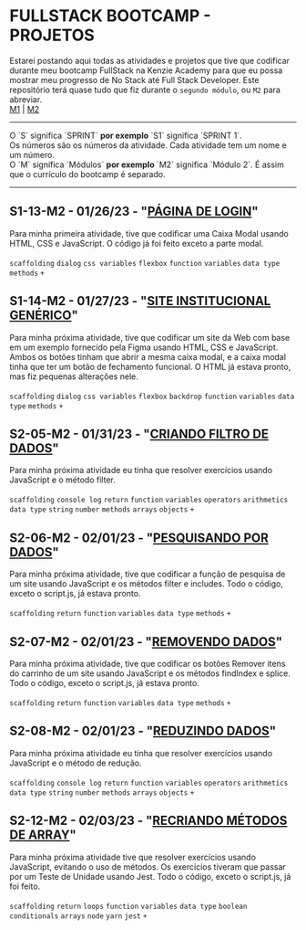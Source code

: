 # FULLSTACK BOOTCAMP - PROJETOS
Estarei postando aqui todas as atividades e projetos que tive que codificar durante meu bootcamp FullStack na Kenzie Academy para que eu possa mostrar meu progresso de No Stack até Full Stack Developer. Este repositório terá quase tudo que fiz durante o `segundo módulo`, ou `M2` para abreviar.<br />
[M1](https://mariaclaratabosa.github.io/M1-PROJECTS/) | [M2](https://mariaclaratabosa.github.io/M2-PROJECTS/)

<hr />
O `S` significa `SPRINT` <strong>por exemplo</strong> `S1` significa `SPRINT 1`.<br />
Os números são os números da atividade. Cada atividade tem um nome e um número.<br />
O `M` significa `Módulos` <strong>por exemplo</strong> `M2` significa `Módulo 2`. É assim que o currículo do bootcamp é separado.
<hr />

## S1-13-M2 - 01/26/23 - "[PÁGINA DE LOGIN](/src/M2-SPRINT-1/S1-13-M2/index.html)"
Para minha primeira atividade, tive que codificar uma Caixa Modal usando HTML, CSS e JavaScript. O código já foi feito exceto a parte modal.<br />
<br />
`scaffolding` `dialog` `css variables` `flexbox` `function` `variables` `data type` `methods` `+`

## S1-14-M2 - 01/27/23 - "[SITE INSTITUCIONAL GENÉRICO](/src/M2-SPRINT-1/S1-14-M2/index.html)"
Para minha próxima atividade, tive que codificar um site da Web com base em um exemplo fornecido pela Figma usando HTML, CSS e JavaScript. Ambos os botões tinham que abrir a mesma caixa modal, e a caixa modal tinha que ter um botão de fechamento funcional. O HTML já estava pronto, mas fiz pequenas alterações nele.<br />
<br />
`scaffolding` `dialog` `css variables` `flexbox` `backdrop` `function` `variables` `data type` `methods` `+`

## S2-05-M2 - 01/31/23 - "[CRIANDO FILTRO DE DADOS](/src/M2-SPRINT-2/S2-05-M2/index.html)"
Para minha próxima atividade eu tinha que resolver exercícios usando JavaScript e o método filter.<br />
<br />
`scaffolding` `console log` `return` `function` `variables` `operators` `arithmetics` `data type` `string` `number` `methods` `arrays` `objects` `+`

## S2-06-M2 - 02/01/23 - "[PESQUISANDO POR DADOS](/src/M2-SPRINT-2/S2-06-M2/index.html)"
Para minha próxima atividade, tive que codificar a função de pesquisa de um site usando JavaScript e os métodos filter e includes. Todo o código, exceto o script.js, já estava pronto.<br />
<br />
`scaffolding` `return` `function` `variables` `data type` `methods` `+`

## S2-07-M2 - 02/01/23 - "[REMOVENDO DADOS](/src/M2-SPRINT-2/S2-07-M2/index.html)"
Para minha próxima atividade, tive que codificar os botões Remover itens do carrinho de um site usando JavaScript e os métodos findIndex e splice. Todo o código, exceto o script.js, já estava pronto.<br />
<br />
`scaffolding` `return` `function` `variables` `data type` `methods` `+`

## S2-08-M2 - 02/01/23 - "[REDUZINDO DADOS](/src/M2-SPRINT-2/S2-08-M2/index.html)"
Para minha próxima atividade eu tinha que resolver exercícios usando JavaScript e o método de redução.<br />
<br />
`scaffolding` `console log` `return` `function` `variables` `operators` `arithmetics` `data type` `string` `number` `methods` `arrays` `objects` `+`

## S2-12-M2 - 02/03/23 - "[RECRIANDO MÉTODOS DE ARRAY](/src/M2-SPRINT-2/S2-12-M2/index.html)"
Para minha próxima atividade tive que resolver exercícios usando JavaScript, evitando o uso de métodos. Os exercícios tiveram que passar por um Teste de Unidade usando Jest. Todo o código, exceto o script.js, já foi feito.<br />
<br />
`scaffolding` `return` `loops` `function` `variables` `data type` `boolean` `conditionals` `arrays` `node` `yarn` `jest` `+`
